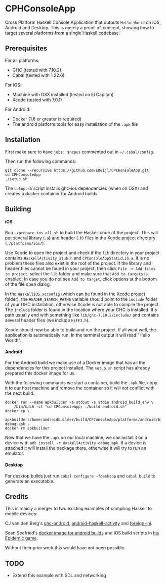 # CPHConsoleApp

Cross Platform Haskell Console Application that outputs `Hello World` on iOS, Android and Desktop. This is merely a proof-of-concept, showing how to target several platforms from a single Haskell codebase.


## Prerequisites

For all platforms:
- GHC (tested with 7.10.2)
- Cabal (tested with 1.22.6)

For iOS:
- Machine with OSX installed (tested on El Capitan)
- Xcode (tested with 7.0.1)

For Android:
- Docker (1.6 or greater is required)
- The android platform tools for easy installation of the `.apk` file


## Installation

First make sure to have `jobs: $ncpus` commented out in `~/.cabal/config`.

Then run the following commands:

    git clone --recursive https://github.com/EDeijl/CPCHonsoleApp.git
    cd CPHConsoleApp
    ./setup.sh

The `setup.sh` script installs ghc-ios dependencies (when on OSX) and creates a docker container for Android builds.


## Building

#### iOS

Run `./prepare-ios-all.sh` to build the Haskell code of the project. This will put several library (`.a`) and header (`.h`) files in the Xcode project directory (`./platforms/ios/`).

Use Xcode to open the project and check if the `lib` directory in your project contains `HaskellActivity_stub.h` and `CPConsoleAppStaticLib.a`. It is no problem these files also exist in the root of the project.
If the library and header files cannot be found in your project, then click `File -> Add files to project`, select the `lib` folder and make sure that `Add to targets` is enabled. In case you do not see `Add to target`, click options at the bottom of the file open dialog.

In the `HaskelliOS.xcconfig` (which can be found in the Xcode project folder), the `HEADER_SEARCH_PATHS` variable should point to the `include` folder of your GHC installation, otherwise Xcode is not able to compile the project. The `include` folder is found in the location where your GHC is installed. It's path usually end with something like `lib/ghc-7.10.2/include/` and contains several header files (we include `HsFFI.h`).

Xcode should now be able to build and run the project. If all went well, the application is automatically run. In the terminal output it will read "Hello World!".


#### Android

For the Android build we make use of a Docker image that has all the dependencies for this project installed.
The `setup.sh` script has already prepared this docker image for us. 

With the following commands we start a container, build the `.apk` file, copy it to our host machine and remove the container so it will not conflict with the next build.

    docker run --name apkbuilder -a stdout -a stdin android_build_env \
        /bin/bash -cl "cd CPConsoleApp; ./build-android.sh"
    docker cp \
        apkbuilder:/home/androidbuilder/build/CPConsoleApp/platforms/android/bin/HaskellActivity-debug.apk .
    docker rm apkbuilder
    
Now that we have the `.apk` on our local machine, we can install it on a device with `adb install -r HaskellActivity-debug.apk`. If a device is attached it will install the package there, otherwise it will try to run an emulator.

#### Desktop
For desktop builds just run `cabal configure -fdesktop` and `cabal build` to generate an executable.

## Credits

This is mainly a merger to two existing examples of compiling Haskell to mobile devices:

CJ van den Berg's [ghc-android](https://github.com/neurocyte/ghc-android), [android-haskell-activity](https://github.com/neurocyte/android-haskell-activity) and [foreign-jni](https://github.com/neurocyte/foreign-jni).

Sean Seefried's [docker image for android builds](https://github.com/sseefried/docker-build-ghc-android) and iOS build scripts in [his Epidemic game](https://github.com/sseefried/open-epidemic-game).

Without their prior work this would have not been possible.


## TODO

* Extend this example with SDL and networking

